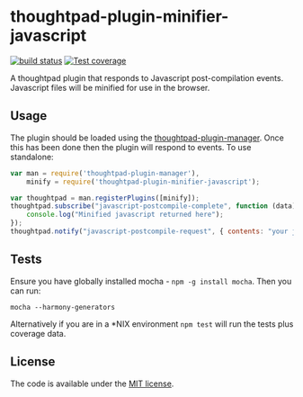 thoughtpad-plugin-minifier-javascript
=================================

[![build status][travis-image]][travis-url]
[![Test coverage][coveralls-image]][coveralls-url]

A thoughtpad plugin that responds to Javascript post-compilation events. Javascript files will be minified for use in the browser.

## Usage

The plugin should be loaded using the [thoughtpad-plugin-manager](https://github.com/hmmdeif/thoughtpad-plugin-manager). Once this has been done then the plugin will respond to events. To use standalone:

```JavaScript
var man = require('thoughtpad-plugin-manager'),
    minify = require('thoughtpad-plugin-minifier-javascript');

var thoughtpad = man.registerPlugins([minify]);
thoughtpad.subscribe("javascript-postcompile-complete", function (data) {
    console.log("Minified javascript returned here"); 
});
thoughtpad.notify("javascript-postcompile-request", { contents: "your javascript code here" });
```

## Tests

Ensure you have globally installed mocha - `npm -g install mocha`. Then you can run:

`mocha --harmony-generators`

Alternatively if you are in a *NIX environment `npm test` will run the tests plus coverage data.

## License

The code is available under the [MIT license](http://deif.mit-license.org/).

[travis-image]: https://img.shields.io/travis/hmmdeif/thoughtpad-plugin-minifier-javascript/master.svg?style=flat-square
[travis-url]: https://travis-ci.org/hmmdeif/thoughtpad-plugin-minifier-javascript
[coveralls-image]: https://img.shields.io/coveralls/hmmdeif/thoughtpad-plugin-minifier-javascript/master.svg?style=flat-square
[coveralls-url]: https://coveralls.io/r/hmmdeif/thoughtpad-plugin-minifier-javascript?branch=master
